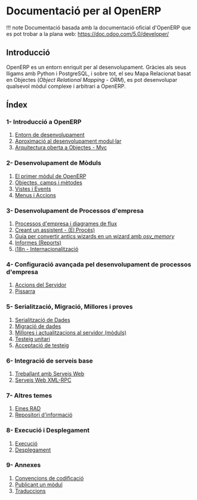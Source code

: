 # Documentació per al OpenERP

!!! note
    Documentació basada amb la documentació oficial d'OpenERP que es pot trobar
    a la plana web: https://doc.odoo.com/5.0/developer/

## Introducció

OpenERP es un entorn enriquit per al desenvolupament. Gràcies als seus lligams
amb Python i PostgreSQL, i sobre tot, el seu Mapa Relacionat basat en Objectes
(_Object Relational Mapping - ORM_), es pot desenvolupar qualsevol mòdul
complexe i arbitrari a OpenERP.

## Índex

### 1- Introducció a OpenERP

1. [Entorn de desenvolupament](./1-intro.md#entorn-de-desenvolupament)
2. [Aproximació al desenvolupament modul·lar](./1-intro.md#aproximacio-al-desenvolupament-modullar)
3. [Arquitectura oberta a Objectes - Mvc](./1-intro.md#arquitectura-oberta-a-objectes-mvc)

### 2- Desenvolupament de Mòduls

1. [El primer mòdul de OpenERP](./2-modules.md#el-primer-modul-de-openerp)
2. [Objectes, camps i mètodes](./2-modules.md#objectes-camps-i-metodes)
3. [Vistes i Events](./2-modules.md#vistes-i-events)
4. [Menus i Accions](./2-modules.md#menus-i-accions)

### 3- Desenvolupament de Processos d'empresa

1. [Processos d'empresa i diagrames de flux](./3-process.md#processos-dempresa-i-diagrames-de-flux)
2. [Creant un assistent - (El Procés)](./3-process.md#creant-un-assistent-el-proces)
3. [Guia per convertir antics wizards en un wizard amb _osv_memory_](./3-process.md#guia-per-convertir-antics-wizards-amb-osv-memory)
4. [Informes (Reports)](./3-process.md#informes-reports)
5. [i18n - Internacionalització](./3-process.md#i18n-internacionalitzacio)

### 4- Configuració avançada pel desenvolupament de processos d'empresa

1. [Accions del Servidor](./4-adv_process.md#accions-del-servidor)
2. [Pissarra](./4-adv_process.md#pissarra)

### 5- Serialització, Migració, Millores i proves

1. [Serialització de Dades](./5-patches.md#serialitzacio-de-dades)
2. [Migració de dades](./5-patches.md#migracio-de-dades)
3. [Millores i actualitzacions al servidor (mòduls)](./5-patches.md#millores-i-actualitzacions-al-servidor-moduls)
4. [Testeig unitari](./5-patches.md#testeig-unitari)
5. [Acceptació de testeig](./5-patches.md#acceptacio-de-testeig)

### 6- Integració de serveis base

1. [Treballant amb Serveis Web](./6-services.md#treballant-amb-serveis-web)
2. [Serveis Web XML-RPC](./6-services.md#serveis-web-xml-rpc)

### 7- Altres temes

1. [Eines RAD](./7-other.md#eines-rad)
2. [Repositori d'informació](./7-other.md#repositori-dinformacio)

### 8- Execució i Desplegament

1. [Execució](./8-build.md#execucio)
2. [Desplegament](./8-build.md#desplegament)

### 9- Annexes

1. [Convencions de codificació](./9-annex.md#convencions-de-codificacio)
2. [Publicant un mòdul](./9-annex.md#publicant-un-modul)
3. [Traduccions](./9-annex.md#traduccions)
